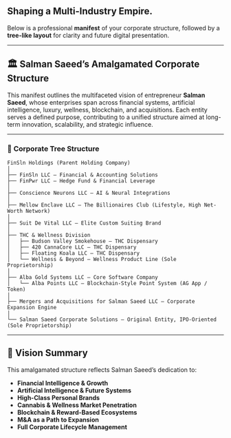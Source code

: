 ## Shaping a Multi-Industry Empire.

Below is a professional **manifest** of your corporate structure, followed by a **tree-like layout** for clarity and future digital presentation.

---

## 🏛️ **Salman Saeed’s Amalgamated Corporate Structure**

This manifest outlines the multifaceted vision of entrepreneur **Salman Saeed**, whose enterprises span across financial systems, artificial intelligence, luxury, wellness, blockchain, and acquisitions. Each entity serves a defined purpose, contributing to a unified structure aimed at long-term innovation, scalability, and strategic influence.

---

### 🌲 **Corporate Tree Structure**

```
FinSln Holdings (Parent Holding Company)
│
├── FinSln LLC – Financial & Accounting Solutions
├── FinPwr LLC – Hedge Fund & Financial Leverage
│
├── Conscience Neurons LLC – AI & Neural Integrations
│
├── Mellow Enclave LLC – The Billionaires Club (Lifestyle, High Net-Worth Network)
│
├── Suit De Vital LLC – Elite Custom Suiting Brand
│
├── THC & Wellness Division
│   ├── Budson Valley Smokehouse – THC Dispensary
│   ├── 420 CannaCore LLC – THC Dispensary
│   ├── Floating Koala LLC – THC Dispensary
│   └── Wellness & Beyond – Wellness Product Line (Sole Proprietorship)
│
├── Alba Gold Systems LLC – Core Software Company
│   └── Alba Points LLC – Blockchain-Style Point System (AG App / Token)
│
├── Mergers and Acquisitions for Salman Saeed LLC – Corporate Expansion Engine
│
└── Salman Saeed Corporate Solutions – Original Entity, IPO-Oriented (Sole Proprietorship)
```

---

## 🧭 Vision Summary

This amalgamated structure reflects Salman Saeed’s dedication to:

- **Financial Intelligence & Growth**
- **Artificial Intelligence & Future Systems**
- **High-Class Personal Brands**
- **Cannabis & Wellness Market Penetration**
- **Blockchain & Reward-Based Ecosystems**
- **M\&A as a Path to Expansion**
- **Full Corporate Lifecycle Management**
